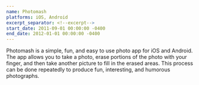 ```yaml
---
name: Photomash
platforms: iOS, Android
excerpt_separator: <!--excerpt-->
start_date: 2011-09-01 00:00:00 -0400
end_date: 2012-01-01 00:00:00 -0400
---
```


Photomash is a simple, fun, and easy to use photo app for iOS and Android. The app allows you to take a photo, erase portions of the photo with your finger, and then take another picture to fill in the erased areas. This process can be done repeatedly to produce fun, interesting, and humorous photographs.
